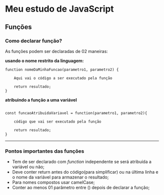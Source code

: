 # Meu estudo de JavaScript

## Funções



### Como declarar função?

As funções podem ser declaradas de 02 maneiras:

**usando o nome restrito da linguagem:**

```
function nomeDaMinhaFuncao(parametro1, parametro2) {

    Aqui vai o código a ser executado pela função

    return resultado;
}
```
**atribuindo a função a uma variável**

```

const funcaoAtribuidaVariavel = function(parametro1, parametro2){
    
    código que vai ser executado pela função

    return resultado;
}
```

---

### Pontos importantes das funções

- Tem de ser declarado com *function* independente se será atribuída a variável ou não;
- Deve conter return antes do código(para simplificar) ou na última linha e o nome da variável para armazenar o resultado;
- Para nomes compostos usar camelCase;
- Conter ao menos 01 parâmetro entre () depois de declarar a função;

